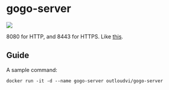 # gogo-server

![](https://images.microbadger.com/badges/image/outloudvi/gogo-server.svg)

8080 for HTTP, and 8443 for HTTPS. Like [this](https://gogohome.herokuapp.com/configServer).

## Guide

A sample command:

```
docker run -it -d --name gogo-server outloudvi/gogo-server
```

